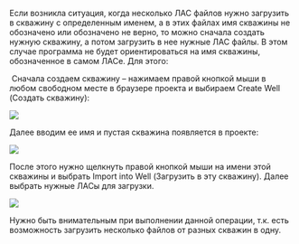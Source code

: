 Если возникла ситуация, когда несколько ЛАС файлов нужно загрузить в скважину с определенным именем, а в этих файлах имя скважины не обозначено или обозначено не верно, то можно сначала создать нужную скважину, а потом загрузить в нее нужные ЛАС файлы. В этом случае программа не будет ориентироваться на имя скважины, обозначенное в самом ЛАСе. Для этого:

 Сначала создаем скважину – нажимаем правой кнопкой мыши в любом свободном месте в браузере проекта и выбираем Create Well (Создать скважину):

![](http://gamma-wellbore.com/wp-content/uploads/2023/02/image64.png)

Далее вводим ее имя и пустая скважина появляется в проекте:

![](http://gamma-wellbore.com/wp-content/uploads/2023/02/image65.png)

После этого нужно щелкнуть правой кнопкой мыши на имени этой скважины и выбрать Import into Well (Загрузить в эту скважину). Далее выбрать нужные ЛАСы для загрузки.

![](http://gamma-wellbore.com/wp-content/uploads/2023/02/image66.png)

Нужно быть внимательным при выполнении данной операции, т.к. есть возможность загрузить несколько файлов от разных скважин в одну.